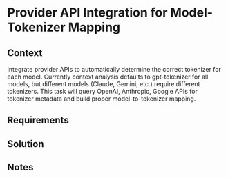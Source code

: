 # Provider API Integration for Model-Tokenizer Mapping

## Context

Integrate provider APIs to automatically determine the correct tokenizer for each model. Currently context analysis defaults to gpt-tokenizer for all models, but different models (Claude, Gemini, etc.) require different tokenizers. This task will query OpenAI, Anthropic, Google APIs for tokenizer metadata and build proper model-to-tokenizer mapping.

## Requirements

## Solution

## Notes
